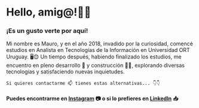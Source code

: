 # Hello, amig@!👋😁

### ¡Es un gusto verte por aquí!
Mi nombre es Mauro, y en el año 2018, invadido por la curiosidad, comencé estudios en Analista en Tecnologías de la Información en Universidad ORT Uruguay. 🖥️😊 Un tiempo después, habiendo finalizado los estudios, me encuentro en pleno desarrollo 🌱 y construcción 🚧👷, explorando diversas tecnologías y satisfaciendo nuevas inquietudes.

~~~
Si quieres contactarme 📫 tienes estas alternativas... 👇👇
~~~

#### Puedes encontrarme en [Instagram](https://www.instagram.com/marrietapo/) 📷 o si lo prefieres en [LinkedIn](https://www.linkedin.com/in/marrietapo) 📥

<!---
--->



<!---
marrietap/marrietap is a ✨ special ✨ repository because its `README.md` (this file) appears on your GitHub profile.
You can click the Preview link to take a look at your changes.
--->
